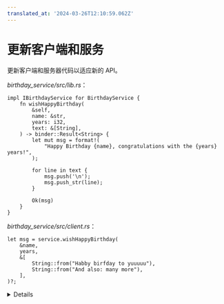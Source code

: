 ```yaml
---
translated_at: '2024-03-26T12:10:59.062Z'
---
```


# 更新客户端和服务

更新客户端和服务器代码以适应新的 API。

_birthday_service/src/lib.rs_：

```rust,ignore
impl IBirthdayService for BirthdayService {
    fn wishHappyBirthday(
        &self,
        name: &str,
        years: i32,
        text: &[String],
    ) -> binder::Result<String> {
        let mut msg = format!(
            "Happy Birthday {name}, congratulations with the {years} years!",
        );

        for line in text {
            msg.push('\n');
            msg.push_str(line);
        }

        Ok(msg)
    }
}
```

_birthday_service/src/client.rs_：

```rust,ignore
let msg = service.wishHappyBirthday(
    &name,
    years,
    &[
        String::from("Habby birfday to yuuuuu"),
        String::from("And also: many more"),
    ],
)?;
```

<details>

- TODO: 将代码片段移入项目文件中，这样才会真正构建？

</details>
